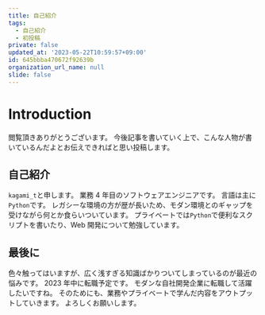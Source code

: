 ```yaml
---
title: 自己紹介
tags:
  - 自己紹介
  - 初投稿
private: false
updated_at: '2023-05-22T10:59:57+09:00'
id: 645bbba470672f92639b
organization_url_name: null
slide: false
---
```


# Introduction

閲覧頂きありがとうございます。
今後記事を書いていく上で、こんな人物が書いているんだよとお伝えできればと思い投稿します。

## 自己紹介

`kagami_t`と申します。
業務 4 年目のソフトウェアエンジニアです。
言語は主に`Python`です。
レガシーな環境の方が歴が長いため、モダン環境とのギャップを受けながら何とか食らいついています。
プライベートでは`Python`で便利なスクリプトを書いたり、Web 開発について勉強しています。

## 最後に

色々触ってはいますが、広く浅すぎる知識ばかりついてしまっているのが最近の悩みです。
2023 年中に転職予定です。
モダンな自社開発企業に転職して活躍したいですね。
そのためにも、業務やプライベートで学んだ内容をアウトプットしていきます。
よろしくお願いします。
